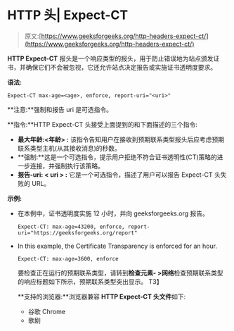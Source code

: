 # HTTP 头| Expect-CT

> 原文:[https://www.geeksforgeeks.org/http-headers-expect-ct/](https://www.geeksforgeeks.org/http-headers-expect-ct/)

**HTTP Expect-CT** 报头是一个响应类型的报头，用于防止错误地为站点颁发证书，并确保它们不会被忽视，它还允许站点决定报告或实施证书透明度要求。

**语法:**

```
Expect-CT max-age=<age>, enforce, report-uri="<uri>"
```

**注意:**强制和报告 uri 是可选指令。

**指令:**HTTP Expect-CT 头接受上面提到的和下面描述的三个指令:

*   **最大年龄:<年龄> :** 该指令告知用户在接收到预期联系类型报头后应考虑预期联系类型主机(从其接收消息)的秒数。
*   **强制:**这是一个可选指令，提示用户拒绝不符合证书透明性(CT)策略的进一步连接，并强制执行该策略。
*   **报告-uri: < uri > :** 它是一个可选指令，描述了用户可以报告 Expect-CT 头失败的 URL。

**示例:**

*   在本例中，证书透明度实施 12 小时，并向 geeksforgeeks.org 报告。

    ```
    Expect-CT: max-age=43200, enforce, report-uri="https://geeksforgeeks.org/report"
    ```

*   In this example, the Certificate Transparency is enforced for an hour.

    ```
    Expect-CT: max-age=3600, enforce
    ```

    要检查正在运行的预期联系类型，请转到**检查元素- >网络**检查预期联系类型的响应标题如下所示，预期联系类型突出显示。
    T3】

    **支持的浏览器:**浏览器兼容 **HTTP Expect-CT 头文件**如下:

    *   谷歌 Chrome
    *   歌剧